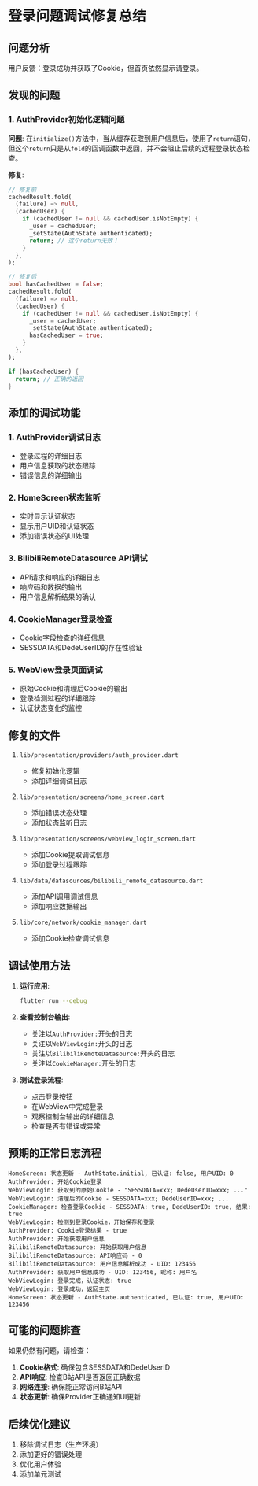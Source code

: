 # 登录问题调试修复总结

## 问题分析

用户反馈：登录成功并获取了Cookie，但首页依然显示请登录。

## 发现的问题

### 1. AuthProvider初始化逻辑问题
**问题**: 在`initialize()`方法中，当从缓存获取到用户信息后，使用了`return`语句，但这个`return`只是从`fold`的回调函数中返回，并不会阻止后续的远程登录状态检查。

**修复**: 
```dart
// 修复前
cachedResult.fold(
  (failure) => null,
  (cachedUser) {
    if (cachedUser != null && cachedUser.isNotEmpty) {
      _user = cachedUser;
      _setState(AuthState.authenticated);
      return; // 这个return无效！
    }
  },
);

// 修复后
bool hasCachedUser = false;
cachedResult.fold(
  (failure) => null,
  (cachedUser) {
    if (cachedUser != null && cachedUser.isNotEmpty) {
      _user = cachedUser;
      _setState(AuthState.authenticated);
      hasCachedUser = true;
    }
  },
);

if (hasCachedUser) {
  return; // 正确的返回
}
```

## 添加的调试功能

### 1. AuthProvider调试日志
- 登录过程的详细日志
- 用户信息获取的状态跟踪
- 错误信息的详细输出

### 2. HomeScreen状态监听
- 实时显示认证状态
- 显示用户UID和认证状态
- 添加错误状态的UI处理

### 3. BilibiliRemoteDatasource API调试
- API请求和响应的详细日志
- 响应码和数据的输出
- 用户信息解析结果的确认

### 4. CookieManager登录检查
- Cookie字段检查的详细信息
- SESSDATA和DedeUserID的存在性验证

### 5. WebView登录页面调试
- 原始Cookie和清理后Cookie的输出
- 登录检测过程的详细跟踪
- 认证状态变化的监控

## 修复的文件

1. `lib/presentation/providers/auth_provider.dart`
   - 修复初始化逻辑
   - 添加详细调试日志

2. `lib/presentation/screens/home_screen.dart`
   - 添加错误状态处理
   - 添加状态监听日志

3. `lib/presentation/screens/webview_login_screen.dart`
   - 添加Cookie提取调试信息
   - 添加登录过程跟踪

4. `lib/data/datasources/bilibili_remote_datasource.dart`
   - 添加API调用调试信息
   - 添加响应数据输出

5. `lib/core/network/cookie_manager.dart`
   - 添加Cookie检查调试信息

## 调试使用方法

1. **运行应用**:
   ```bash
   flutter run --debug
   ```

2. **查看控制台输出**:
   - 关注以`AuthProvider:`开头的日志
   - 关注以`WebViewLogin:`开头的日志
   - 关注以`BilibiliRemoteDatasource:`开头的日志
   - 关注以`CookieManager:`开头的日志

3. **测试登录流程**:
   - 点击登录按钮
   - 在WebView中完成登录
   - 观察控制台输出的详细信息
   - 检查是否有错误或异常

## 预期的正常日志流程

```
HomeScreen: 状态更新 - AuthState.initial, 已认证: false, 用户UID: 0
AuthProvider: 开始Cookie登录
WebViewLogin: 获取到的原始Cookie - "SESSDATA=xxx; DedeUserID=xxx; ..."
WebViewLogin: 清理后的Cookie - SESSDATA=xxx; DedeUserID=xxx; ...
CookieManager: 检查登录Cookie - SESSDATA: true, DedeUserID: true, 结果: true
WebViewLogin: 检测到登录Cookie，开始保存和登录
AuthProvider: Cookie登录结果 - true
AuthProvider: 开始获取用户信息
BilibiliRemoteDatasource: 开始获取用户信息
BilibiliRemoteDatasource: API响应码 - 0
BilibiliRemoteDatasource: 用户信息解析成功 - UID: 123456
AuthProvider: 获取用户信息成功 - UID: 123456, 昵称: 用户名
WebViewLogin: 登录完成，认证状态: true
WebViewLogin: 登录成功，返回主页
HomeScreen: 状态更新 - AuthState.authenticated, 已认证: true, 用户UID: 123456
```

## 可能的问题排查

如果仍然有问题，请检查：

1. **Cookie格式**: 确保包含SESSDATA和DedeUserID
2. **API响应**: 检查B站API是否返回正确数据
3. **网络连接**: 确保能正常访问B站API
4. **状态更新**: 确保Provider正确通知UI更新

## 后续优化建议

1. 移除调试日志（生产环境）
2. 添加更好的错误处理
3. 优化用户体验
4. 添加单元测试 